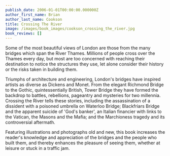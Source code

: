 ```yaml
---
publish_date: 2006-01-01T00:00:00.000000Z
author_first_name: Brian
author_last_name: Cookson
title: Crossing The River
image: /images/book_images/cookson_crossing_the_river.jpg
book_reviews: []
---
```

Some of the most beautiful views of London are those from the many bridges which span the River Thames. Millions of people cross over the Thames every day, but most are too concerned with reaching their destination to notice the structures they use, let alone consider their history or the risks taken in building them.

Triumphs of architecture and engineering, London's bridges have inspired artists as diverse as Dickens and Monet. From the elegant Richmond Bridge to the Gothic, quintessentially British, Tower Bridge they have formed the backdrop to battles, rebellions, pageantry and mysteries for two millennia. Crossing the River tells these stories, including the assassination of a dissident with a poisoned umbrella on Waterloo Bridge; Blackfriars Bridge and the apparent suicide of 'God's banker', an Italian financier with links to the Vatican, the Masons and the Mafia; and the Marchioness tragedy and its controversial aftermath.

Featuring illustrations and photographs old and new, this book increases the reader's knowledge and appreciation of the bridges and the people who built them, and thereby enhances the pleasure of seeing them, whether at leisure or stuck in a traffic jam.